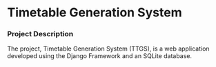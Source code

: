 # Timetable Generation System

<h3>Project Description</h3>
<p>The project, Timetable Generation System (TTGS), is a web application developed using the Django Framework and an SQLite database.</p>
